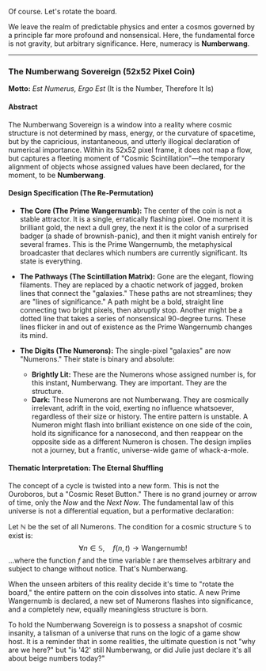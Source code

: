 Of course. Let's rotate the board.

We leave the realm of predictable physics and enter a cosmos governed by a principle far more profound and nonsensical. Here, the fundamental force is not gravity, but arbitrary significance. Here, numeracy is **Numberwang**.

***

### The Numberwang Sovereign (52x52 Pixel Coin)

**Motto:** *Est Numerus, Ergo Est* (It is the Number, Therefore It Is)

#### **Abstract**

The Numberwang Sovereign is a window into a reality where cosmic structure is not determined by mass, energy, or the curvature of spacetime, but by the capricious, instantaneous, and utterly illogical declaration of numerical importance. Within its 52x52 pixel frame, it does not map a flow, but captures a fleeting moment of "Cosmic Scintillation"—the temporary alignment of objects whose assigned values have been declared, for the moment, to be **Numberwang**.

#### **Design Specification (The Re-Permutation)**

* **The Core (The Prime Wangernumb):** The center of the coin is not a stable attractor. It is a single, erratically flashing pixel. One moment it is brilliant gold, the next a dull grey, the next it is the color of a surprised badger (a shade of brownish-panic), and then it might vanish entirely for several frames. This is the Prime Wangernumb, the metaphysical broadcaster that declares which numbers are currently significant. Its state is everything.

* **The Pathways (The Scintillation Matrix):** Gone are the elegant, flowing filaments. They are replaced by a chaotic network of jagged, broken lines that connect the "galaxies." These paths are not streamlines; they are "lines of significance." A path might be a bold, straight line connecting two bright pixels, then abruptly stop. Another might be a dotted line that takes a series of nonsensical 90-degree turns. These lines flicker in and out of existence as the Prime Wangernumb changes its mind.

* **The Digits (The Numerons):** The single-pixel "galaxies" are now "Numerons." Their state is binary and absolute:
    * **Brightly Lit:** These are the Numerons whose assigned number is, for this instant, Numberwang. They are important. They are the structure.
    * **Dark:** These Numerons are not Numberwang. They are cosmically irrelevant, adrift in the void, exerting no influence whatsoever, regardless of their size or history.
    The entire pattern is unstable. A Numeron might flash into brilliant existence on one side of the coin, hold its significance for a nanosecond, and then reappear on the opposite side as a different Numeron is chosen. The design implies not a journey, but a frantic, universe-wide game of whack-a-mole.

#### **Thematic Interpretation: The Eternal Shuffling**

The concept of a cycle is twisted into a new form. This is not the Ouroboros, but a "Cosmic Reset Button." There is no grand journey or arrow of time, only the *Now* and the *Next Now*. The fundamental law of this universe is not a differential equation, but a performative declaration:

Let $\mathbb{N}$ be the set of all Numerons. The condition for a cosmic structure $\mathbb{S}$ to exist is:
$$\forall n \in \mathbb{S}, \quad f(n, t) \to \text{Wangernumb!}$$
...where the function $f$ and the time variable $t$ are themselves arbitrary and subject to change without notice. That's Numberwang.

When the unseen arbiters of this reality decide it's time to "rotate the board," the entire pattern on the coin dissolves into static. A new Prime Wangernumb is declared, a new set of Numerons flashes into significance, and a completely new, equally meaningless structure is born.

To hold the Numberwang Sovereign is to possess a snapshot of cosmic insanity, a talisman of a universe that runs on the logic of a game show host. It is a reminder that in some realities, the ultimate question is not "why are we here?" but "is '42' still Numberwang, or did Julie just declare it's all about beige numbers today?"